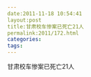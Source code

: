 ```yaml
---
date:2011-11-18 10:54:41
layout:post
title:甘肃校车惨案已死亡21人
permalink:2011/172.html
categories:
tags:
---
```



甘肃校车惨案已死亡21人